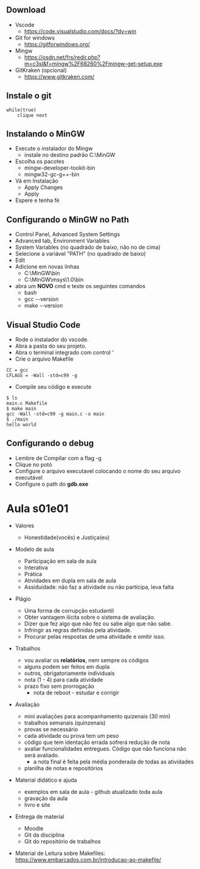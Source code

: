 ## Download
- Vscode
    - https://code.visualstudio.com/docs/?dv=win
- Git for windows
    - https://gitforwindows.org/
- Mingw
    - https://osdn.net/frs/redir.php?m=c3sl&f=mingw%2F68260%2Fmingw-get-setup.exe
- GitKraken (opcional)
    - https://www.gitkraken.com/

## Instale o git

```
while(true)
	clique next
```

## Instalando o MinGW
- Execute o instalador do Mingw
    - instale no destino padrão C:\MinGW
- Escolha os pacotes
    - mingw-developer-tookit-bin
    - mingw32-gc-g++-bin
- Vá em Instalação
    - Apply Changes
    - Apply
- Espere e tenha fé

## Configurando o MinGW no Path

- Control Panel, Advanced System Settings
- Advanced tab, Environment Variables
- System Variables (no quadrado de baixo, não no de cima)
- Selecione a variável "PATH" (no quadrado de baixo)
- Edit
- Adicione em novas linhas 
    - C:\MinGW\bin
    - C:\MinGW\msys\1.0\bin
- abra um **NOVO** cmd e teste os seguintes comandos
    - bash
    - gcc --version
    - make --version

## Visual Studio Code
- Rode o instalador do vscode.
- Abra a pasta do seu projeto.
- Abra o terminal integrado com control '
- Crie o arquivo Makefile
```
CC = gcc
CFLAGS = -Wall -std=c99 -g
```

- Compile seu código e execute
```
$ ls
main.c Makefile
$ make main
gcc -Wall -std=c99 -g main.c -o main
$ ./main
hello world
```

## Configurando o debug
- Lembre de Compilar com a flag -g
- Clique no potó
- Configure o arquivo executavel colocando o nome do seu arquivo executável
- Configure o path do **gdb.exe**

# Aula s01e01

- Valores
    - Honestidade(vocês) e Justiça(eu)
- Modelo de aula
    - Participação em sala de aula
    - Interativa
    - Prática
    - Atividades em dupla em sala de aula
    - Assiduidade: não faz a atividade ou não participa, leva falta
- Plágio
    - Uma forma de corrupção estudantil
    - Obter vantagem ilícita sobre o sistema de avaliação.
    - Dizer que fez algo que não fez ou sabe algo que não sabe.
    - Infringir as regras definidas pela atividade.
    - Procurar pelas respostas de uma atividade e omitir isso.
- Trabalhos
    - vou avaliar os **relatórios**, nem sempre os códigos
    - alguns podem ser feitos em dupla
    - outros, obrigatoriamente individuais
    - nota (1 - 4) para cada atividade
    - prazo fixo sem prorrogação
        - nota de reboot - estudar e corrigir
- Avaliação
    - mini avaliações para acompanhamento quizenais (30 min)
    - trabalhos semanais (quinzenais)
    - provas se necessário
    - cada atividade ou prova tem um peso
    - código que tem identação errada sofrerá redução de nota
    - avaliar funcionalidades entregues. Código que não funciona não será avaliado.
        - a nota final é feita pela média ponderada de todas as atividades
    - planilha de notas e repositórios
- Material didático e ajuda
    - exemplos em sala de aula - github atualizado toda aula
    - gravação da aula
    - livro e site
- Entrega de material
    - Moodle
    - Git da disciplina
    - Git do repositório de trabalhos

- Material de Leitura sobre Makefiles: https://www.embarcados.com.br/introducao-ao-makefile/

